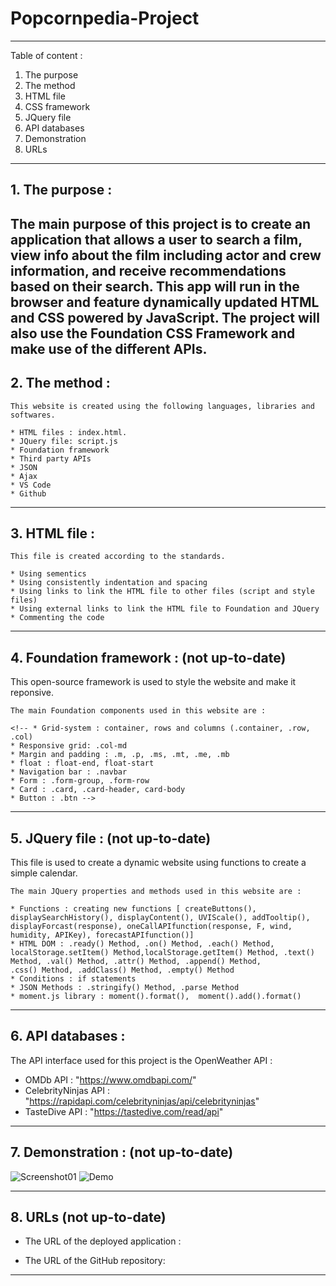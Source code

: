 # Popcornpedia-Project
-----------------------------------------------------------------------------------------------------------------------
Table of content :

1. The purpose
2. The method
3. HTML file
4. CSS framework
5. JQuery file
6. API databases
7. Demonstration
8. URLs 

-----------------------------------------------------------------------------------------------------------------------

## 1. The purpose :

The main purpose of this project is   to create an application that allows a user to search a film, view info about the film including actor and crew information, and receive recommendations based on their search. 
This app will run in the browser and feature dynamically updated HTML and CSS powered by JavaScript. The project will also use the Foundation CSS Framework and make use of the different APIs. 
-----------------------------------------------------------------------------------------------------------------------

## 2. The method : 

    This website is created using the following languages, libraries and softwares.

    * HTML files : index.html.
    * JQuery file: script.js
    * Foundation framework
    * Third party APIs
    * JSON
    * Ajax
    * VS Code
    * Github
   

-----------------------------------------------------------------------------------------------------------------------

## 3. HTML file : 
    
    This file is created according to the standards.

    * Using sementics
    * Using consistently indentation and spacing
    * Using links to link the HTML file to other files (script and style files)
    * Using external links to link the HTML file to Foundation and JQuery
    * Commenting the code

-----------------------------------------------------------------------------------------------------------------------


## 4. Foundation framework :  (not up-to-date)

This open-source framework is used to style the website and make it reponsive. 

    The main Foundation components used in this website are :

    <!-- * Grid-system : container, rows and columns (.container, .row, .col)
    * Responsive grid: .col-md
    * Margin and padding : .m, .p, .ms, .mt, .me, .mb
    * float : float-end, float-start
    * Navigation bar : .navbar
    * Form : .form-group, .form-row
    * Card : .card, .card-header, card-body
    * Button : .btn -->

-----------------------------------------------------------------------------------------------------------------------

## 5. JQuery file : (not up-to-date)

This file is used to create a dynamic website using functions to create a simple calendar.

    The main JQuery properties and methods used in this website are :
    
    * Functions : creating new functions [ createButtons(), displaySearchHistory(), displayContent(), UVIScale(), addTooltip(), displayForcast(response), oneCallAPIfunction(response, F, wind, humidity, APIKey), forecastAPIfunction()]
    * HTML DOM : .ready() Method, .on() Method, .each() Method, localStorage.setItem() Method,localStorage.getItem() Method, .text() Method, .val() Method, .attr() Method, .append() Method,
    .css() Method, .addClass() Method, .empty() Method
    * Conditions : if statements
    * JSON Methods : .stringify() Method, .parse Method
    * moment.js library : moment().format(),  moment().add().format()

-----------------------------------------------------------------------------------------------------------------------

## 6. API databases : 

The API interface used for this project is the OpenWeather API : 

* OMDb API : "https://www.omdbapi.com/"
* CelebrityNinjas API : "https://rapidapi.com/celebrityninjas/api/celebrityninjas" 
* TasteDive API : "https://tastedive.com/read/api" 


-----------------------------------------------------------------------------------------------------------------------
## 7. Demonstration :  (not up-to-date)
![Screenshot01](./Assets/Screenshot01.JPG)
![Demo](./Assets/Demo.gif)

-----------------------------------------------------------------------------------------------------------------------

## 8. URLs  (not up-to-date)

* The URL of the deployed application :

* The URL of the GitHub repository: 

-----------------------------------------------------------------------------------------------------------------------
